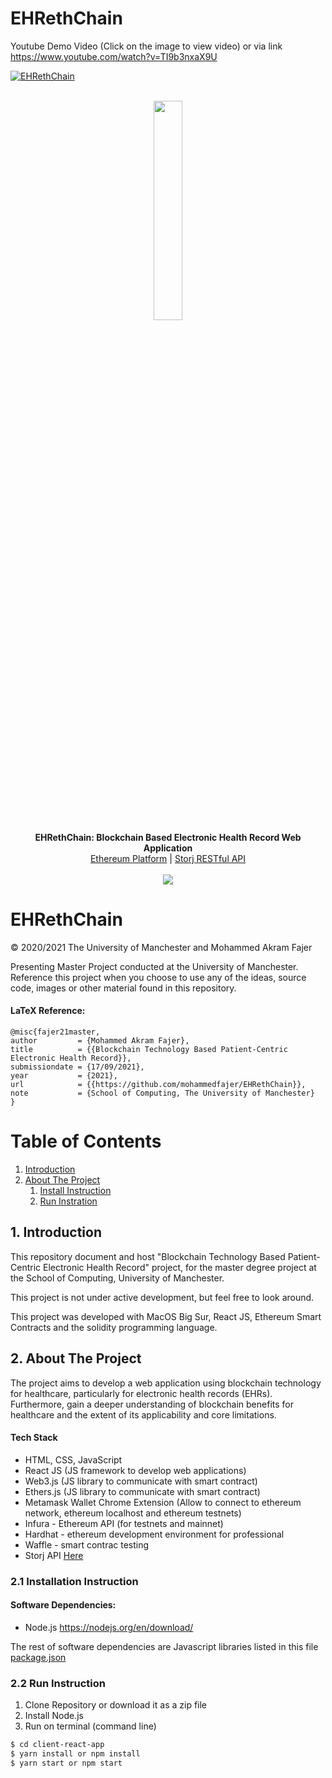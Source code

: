 # EHRethChain


Youtube Demo Video (Click on the image to view video) or via link https://www.youtube.com/watch?v=TI9b3nxaX9U


 [![EHRethChain](https://github.com/johnfelipe/EHRethChain/blob/main/Screenshot%202021-09-14%20at%2023.55.54.png)](https://www.youtube.com/watch?v=TI9b3nxaX9U)
 



 


<p align="center">

  <br>
  <img src="https://github.com/johnfelipe/EHRethChain/blob/main/ethereum.png" width="30%"/><br>
  <b>EHRethChain: Blockchain Based Electronic Health Record Web Application</b><br>
  <a href="https://ethereum.org/en/">Ethereum Platform</a> |
  <a href="https://github.com/johnfelipe/Storj-REST-API">Storj RESTful API</a>
  <br><br>
  <img src="https://github.com/johnfelipe/EHRethChain/blob/main/EHRethChain.gif" />
</p>

# EHRethChain

© 2020/2021 The University of Manchester and Mohammed Akram Fajer

Presenting Master Project conducted at the University of Manchester. Reference this project when you choose to use any of the ideas, source code, images or other material found in this repository.

#### LaTeX Reference:

```
@misc{fajer21master,
author         = {Mohammed Akram Fajer},
title          = {{Blockchain Technology Based Patient-Centric Electronic Health Record}},
submissiondate = {17/09/2021},
year           = {2021},
url            = {{https://github.com/mohammedfajer/EHRethChain}},
note           = {School of Computing, The University of Manchester}
}
```

# Table of Contents

1. [Introduction](#introduction)
2. [About The Project](#paragraph1)
   1. [Install Instruction](#subparagraph1)
   2. [Run Instration](#subparagraph2)

## 1. Introduction <a name="introduction"></a>

This repository document and host "Blockchain Technology Based Patient-Centric Electronic Health Record" project, for the master degree project at the School of Computing, University of Manchester.

This project is not under active development, but feel free to look around.

This project was developed with MacOS Big Sur, React JS, Ethereum Smart Contracts and the solidity programming language.

## 2. About The Project <a name="paragraph1"></a>

The project aims to develop a web application using blockchain technology for healthcare, particularly for electronic health records (EHRs). Furthermore, gain a deeper understanding of blockchain benefits for healthcare and the extent of its applicability and core limitations.

#### Tech Stack
- HTML, CSS, JavaScript
- React JS (JS framework to develop web applications)
- Web3.js (JS library to communicate with smart contract)
- Ethers.js (JS library to communicate with smart contract)
- Metamask Wallet Chrome Extension (Allow to connect to ethereum network, ethereum localhost and ethereum testnets)
- Infura - Ethereum API (for testnets and mainnet)
- Hardhat - ethereum development environment for professional
- Waffle - smart contrac testing
- Storj API [Here](https://github.com/mohammedfajer/Storj-REST-API)

### 2.1 Installation Instruction <a name="subparagraph1"></a>

#### Software Dependencies:
- Node.js https://nodejs.org/en/download/

The rest of software dependencies are Javascript libraries listed in this file [package.json](https://github.com/mohammedfajer/EHRethChain/blob/main/client-react-app/package.json)


### 2.2 Run Instruction <a name="subparagraph2"></a>

1. Clone Repository or download it as a zip file
2. Install Node.js
3. Run on terminal (command line)

```bash
$ cd client-react-app
$ yarn install or npm install
$ yarn start or npm start
```





